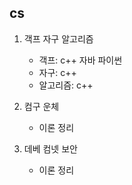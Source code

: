 ## cs
1. 객프 자구 알고리즘
    - 객프: c++ 자바 파이썬
    - 자구: c++
    - 알고리즘: c++

2. 컴구 운체
    - 이론 정리
    
3. 데베 컴넷 보안
    - 이론 정리